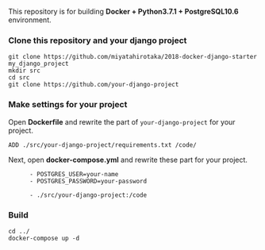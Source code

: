 This repository is for building **Docker + Python3.7.1 + PostgreSQL10.6** environment.

### Clone this repository and your django project
```
git clone https://github.com/miyatahirotaka/2018-docker-django-starter my_django_project
mkdir src
cd src
git clone https://github.com/your-django-project
```
### Make settings for your project
Open **Dockerfile** and rewrite the part of `your-django-project` for your project.
```
ADD ./src/your-django-project/requirements.txt /code/
```

Next, open **docker-compose.yml** and rewrite these part for your project.
```
      - POSTGRES_USER=your-name
      - POSTGRES_PASSWORD=your-password
```
```
      - ./src/your-django-project:/code
```

### Build

```
cd ../
docker-compose up -d
```
